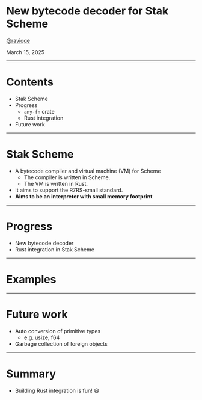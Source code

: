 # New bytecode decoder for Stak Scheme

[@raviqqe](https://github.com/raviqqe)

March 15, 2025

---

# Contents

- Stak Scheme
- Progress
  - `any-fn` crate
  - Rust integration
- Future work

---

# Stak Scheme

- A bytecode compiler and virtual machine (VM) for Scheme
  - The compiler is written in Scheme.
  - The VM is written in Rust.
- It aims to support the R7RS-small standard.
- **Aims to be an interpreter with small memory footprint**

---

# Progress

- New bytecode decoder
- Rust integration in Stak Scheme

---

# Examples

---

# Future work

- Auto conversion of primitive types
  - e.g. usize, f64
- Garbage collection of foreign objects

---

# Summary

- Building Rust integration is fun! 😃
